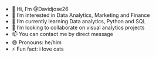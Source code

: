 - 👋 Hi, I’m @Davidjose26
- 👀 I’m interested in Data Analytics, Marketing and Finance
- 🌱 I’m currently learning Data analytics, Python and SQL
- 💞️ I’m looking to collaborate on visual analytics projects
- 📫 You can contact me by direct message
- 😄 Pronouns: he/him
- ⚡ Fun fact: i love cats

<!---
Davidjose26/Davidjose26 is a ✨ special ✨ repository because its `README.md` (this file) appears on your GitHub profile.
You can click the Preview link to take a look at your changes.
--->
